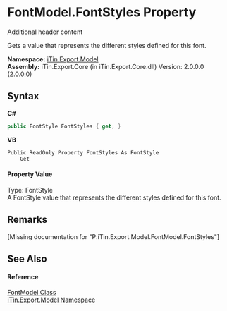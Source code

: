 # FontModel.FontStyles Property 
Additional header content 

Gets a value that represents the different styles defined for this font.

**Namespace:**&nbsp;<a href="N_iTin_Export_Model">iTin.Export.Model</a><br />**Assembly:**&nbsp;iTin.Export.Core (in iTin.Export.Core.dll) Version: 2.0.0.0 (2.0.0.0)

## Syntax

**C#**<br />
``` C#
public FontStyle FontStyles { get; }
```

**VB**<br />
``` VB
Public ReadOnly Property FontStyles As FontStyle
	Get
```


#### Property Value
Type: FontStyle<br />A FontStyle value that represents the different styles defined for this font.

## Remarks
\[Missing <remarks> documentation for "P:iTin.Export.Model.FontModel.FontStyles"\]

## See Also


#### Reference
<a href="T_iTin_Export_Model_FontModel">FontModel Class</a><br /><a href="N_iTin_Export_Model">iTin.Export.Model Namespace</a><br />